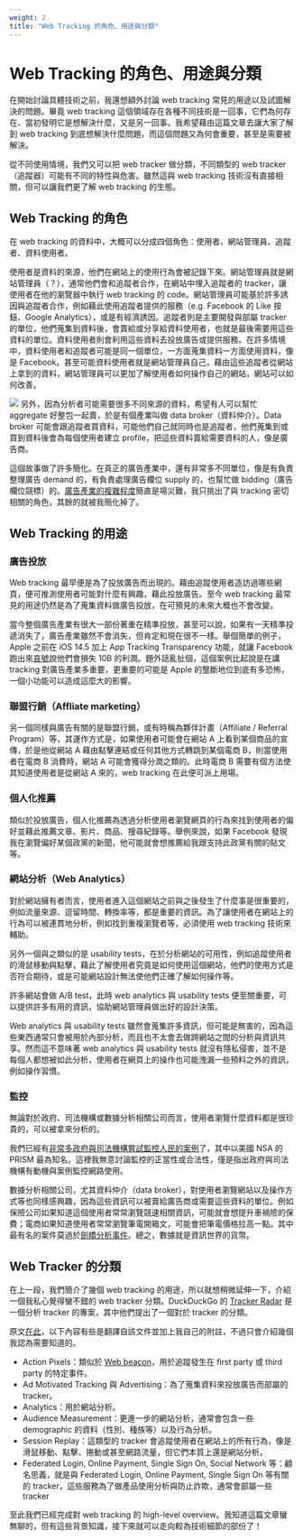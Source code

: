 ```yaml
---
weight: 2
title: "Web Tracking 的角色、用途與分類"
---
```


# Web Tracking 的角色、用途與分類

在開始討論具體技術之前，我還想額外討論 web tracking 常見的用途以及試圖解決的問題。畢竟 web tracking 這個領域存在各種不同技術是一回事，它們為何存在、當初發明它是想解決什麼，又是另一回事。我希望藉由這篇文章去讓大家了解到 web tracking 到底想解決什麼問題，而這個問題又為何會重要，甚至是需要被解決。

從不同使用情境，我們又可以把 web tracker 做分類，不同類型的 web tracker（追蹤器）可能有不同的特性與危害。雖然這與 web tracking 技術沒有直接相關，但可以讓我們更了解 web tracking 的生態。

## Web Tracking 的角色
在 web tracking 的資料中，大概可以分成四個角色：使用者、網站管理員、追蹤者、資料使用者。

使用者是資料的來源，他們在網站上的使用行為會被記錄下來。網站管理員就是網站管理員（？），通常他們會和追蹤者合作，在網站中埋入追蹤者的 tracker，讓使用者在他的瀏覽器中執行 web tracking 的 code。網站管理員可能基於許多誘因與追蹤者合作，例如藉此使用追蹤者提供的服務（e.g. Facebook 的 Like 按鈕、Google Analytics），或是有經濟誘因。追蹤者則是主要開發與部屬 tracker 的單位，他們蒐集到資料後，會賣給或分享給資料使用者，也就是最後需要用這些資料的單位。資料使用者則會利用這些資料去投放廣告或提供服務。在許多情境中，資料使用者和追蹤者可能是同一個單位，一方面蒐集資料一方面使用資料，像是 Facebook。甚至可能資料使用者就是網站管理員自己，藉由這些追蹤者從網站上拿到的資料，網站管理員可以更加了解使用者如何操作自己的網站，網站可以如何改善。

![](/images/tracking-party.png)
另外，因為分析者可能需要很多不同來源的資料，希望有人可以幫忙 aggregate 好整包一起賣，於是有個產業叫做 data broker（資料仲介）。Data broker 可能會跟追蹤者買資料，可能他們自己就同時也是追蹤者，他們蒐集到或買到資料後會為每個使用者建立 profile，把這些資料賣給需要資料的人，像是廣告商。

這個故事做了許多簡化。在真正的廣告產業中，還有非常多不同單位，像是有負責整理廣告 demand 的，有負責處理廣告欄位 supply 的，也幫忙做 bidding（廣告欄位競標）的。[廣告產業的複雜程度](https://lumapartners.com/content/lumascapes/display-ad-tech-lumascape/)簡直是場災難，我只挑出了與 tracking 密切相關的角色，其餘的就被我簡化掉了。

## Web Tracking 的用途
### 廣告投放
Web tracking 最早便是為了投放廣告而出現的。藉由追蹤使用者造訪過哪些網頁，便可推測使用者可能對什麼有興趣，藉此投放廣告。至今 web tracking 最常見的用途仍然是為了蒐集資料做廣告投放，在可預見的未來大概也不會改變。

當今整個廣告產業有很大一部份著重在精準投放，甚至可以說，如果有一天精準投遞消失了，廣告產業雖然不會消失，但肯定和現在很不一樣。舉個簡單的例子，Apple 之前在 iOS 14.5 加上 App Tracking Transparency 功能，就讓 Facebook 跑出來[哀號](https://www.cnbc.com/2022/02/02/facebook-says-apple-ios-privacy-change-will-cost-10-billion-this-year.html)說他們會損失 10B 的利潤。題外話亂扯個，這個案例比起說是在講 tracking 對廣告產業多重要，更重要的可能是 Apple 的壟斷地位到底有多恐怖，一個小功能可以造成這麼大的影響。

### 聯盟行銷（Affliate marketing）
另一個同樣與廣告有關的是聯盟行銷，或有時稱為夥伴計畫（Affiliate / Referral Program）等，其運作方式是，如果使用者可能會在網站 A 上看到某個商品的宣傳，於是他從網站 A 藉由點擊連結或任何其他方式轉跳到某個電商 B，則當使用者在電商 B 消費時，網站 A 可能會獲得分潤之類的。此時電商 B 需要有個方法使其知道使用者是從網站 A 來的，web tracking 在此便可派上用場。

### 個人化推薦
類似於投放廣告，個人化推薦為透過分析使用者瀏覽網頁的行為來找到使用者的偏好並藉此推薦文章、影片、商品、搜尋紀錄等。舉例來說，如果 Facebook 發現我在瀏覽偏好某個政黨的新聞，他可能就會想推薦給我跟支持此政黨有關的貼文等。

### 網站分析（Web Analytics）
對於網站擁有者而言，使用者進入這個網站之前與之後發生了什麼事是很重要的，例如流量來源、逗留時間、轉換率等，都是重要的資訊。為了讓使用者在網站上的行為可以被連貫地分析，例如找到重複瀏覽者等，必須使用 web tracking 技術來輔助。

另外一個與之類似的是 usability tests，在於分析網站的可用性，例如追蹤使用者的滑鼠移動與點擊，藉此了解使用者究竟是如何使用這個網站，他們的使用方式是否符合期待，或是可能網站設計無法使他們正確了解如何操作等。

許多網站會做 A/B test，此時 web analytics 與 usability tests 便至關重要，可以提供許多有用的資訊，協助網站管理員做出好的設計決策。

Web analytics 與 usability tests 雖然會蒐集許多資訊，但可能是無害的，因為這些東西通常只會被用於內部分析，而且也不太會去做跨網站之間的分析與資訊共享。然而這不意味著 web analytics 與 usability tests 就沒有隱私侵害，並不是每個人都想被如此分析，使用者在網頁上的操作也可能洩漏一些預料之外的資訊，例如操作習慣。

### 監控
無論對於政府、司法機構或數據分析相關公司而言，使用者瀏覽什麼資料都是很珍貴的，可以被拿來分析的。

我們已經有[非常多政府與司法機構嘗試監控人民的案例](https://zh.wikipedia.org/zh-tw/%E6%94%BF%E5%BA%9C%E7%9B%A3%E8%81%BD%E9%A0%85%E7%9B%AE%E5%88%97%E8%A1%A8)了，其中以美國 NSA 的 PRISM 最為知名。這裡我無意討論監控的正當性或合法性，僅是指出政府與司法機構有動機與案例監控網路使用。

數據分析相關公司，尤其資料仲介（data broker），對使用者瀏覽網站以及操作方式等也同樣感興趣，因為這些資訊可以被賣給廣告商或需要這些資料的單位。例如保險公司如果知道這個使用者常常瀏覽競速相關資訊，可能就會想提升車禍險的保費；電商如果知道使用者常常瀏覽筆電開箱文，可能會把筆電價格拉高一點。其中最有名的案件莫過於[劍橋分析事件](https://en.wikipedia.org/wiki/Facebook%E2%80%93Cambridge_Analytica_data_scandal)。總之，數據就是資訊世界的貨幣。


## Web Tracker 的分類
在上一段，我們簡介了幾個 web tracking 的用途，所以就想稍微延伸一下，介紹一個我私心覺得蠻不錯的 web tracker 分類。DuckDuckGo 的 [Tracker Radar](https://github.com/duckduckgo/tracker-radar) 是一個分析 tracker 的專案，其中他們提出了一個對於 tracker 的分類。

原文[在此](https://github.com/duckduckgo/tracker-radar/blob/main/docs/CATEGORIES.md)，以下內容有些是翻譯自該文件並加上我自己的附註，不過只會介紹幾個我認為需要知道的。

- Action Pixels：類似於 [Web beacon](https://en.wikipedia.org/wiki/Web_beacon)，用於追蹤發生在 first party 或 third party 的特定事件。
- Ad Motivated Tracking 與 Advertising：為了蒐集資料來投放廣告而部屬的 tracker。
- Analytics：用於網站分析。
- Audience Measurement：更進一步的網站分析，通常會包含一些 demographic 的資料（性別、種族等）以及行為分析。
- Session Replay：這類型的 tracker 會追蹤使用者在網站上的所有行為，像是滑鼠移動、點擊、捲動或甚至網路流量，但它們本質上還是網站分析。
- Federated Login, Online Payment, Single Sign On, Social Network 等：顧名思義，就是與 Federated Login, Online Payment, Single Sign On 等有關的 tracker，這些服務為了做產品使用分析與防止詐欺，通常會部屬一些 tracker


至此我們已經完成對 web tracking 的 high-level overview。我知道這篇文章蠻無聊的，但有這些背景知識，接下來就可以走向較為技術細節的部份了！